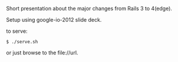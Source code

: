 Short presentation about the major changes from Rails 3 to 4(edge).

Setup using google-io-2012 slide deck.

  to serve:

    $ ./serve.sh 

  or just browse to the file://url.